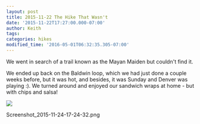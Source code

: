 ```yaml
---
layout: post
title: 2015-11-22 The Hike That Wasn't
date: '2015-11-22T17:27:00.000-07:00'
author: Keith
tags: 
categories: hikes
modified_time: '2016-05-01T06:32:35.305-07:00'
---
```


We went in search of a trail known as the Mayan Maiden but couldn't find
it.

We ended up back on the Baldwin loop, which we had just done a
couple weeks before, but it was hot, and besides, it was Sunday and
Denver was playing :). We turned around and enjoyed our sandwich wraps
at home - but with chips and salsa!  
  

[![](
https://lh3.googleusercontent.com/pw/ACtC-3dTqhPHVkyvgQ81ph2T2jrEY5tF3F5EabC6KxjPw5NVgY1DipsRqOGByd1W68lru8oZLhw0_dAYFWOFM4wdREZPg0xLj7XPaB-WFZ7lCnPeSgPKNKNG-yg2DqD2Zg-jhl_Qm8AowVBeEqcJ4WrOfFcbGA=w320-no-tmp.jpg
)](
https://lh3.googleusercontent.com/pw/ACtC-3dTqhPHVkyvgQ81ph2T2jrEY5tF3F5EabC6KxjPw5NVgY1DipsRqOGByd1W68lru8oZLhw0_dAYFWOFM4wdREZPg0xLj7XPaB-WFZ7lCnPeSgPKNKNG-yg2DqD2Zg-jhl_Qm8AowVBeEqcJ4WrOfFcbGA=w0-no-tmp.jpg
)

Screenshot_2015-11-24-17-24-32.png